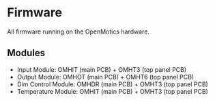Firmware
========

All firmware running on the OpenMotics hardware.

Modules
-------

* Input Module: OMHIT (main PCB) + OMHT3 (top panel PCB)
* Output Module: OMHOT (main PCB) + OMHT6 (top panel PCB)
* Dim Control Module: OMHDR (main PCB) + OMHT3 (top panel PCB)
* Temperature Module: OMHIT (main PCB) + OMHT3 (top panel PCB)
